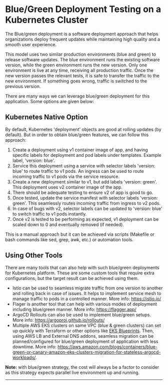 # Blue/Green Deployment Testing on a Kubernetes Cluster

The Blue/green deployment is a software deployment approach that helps organizations deploy frequent updates while maintaining high quality and a smooth user experience. 

This model uses two similar production environments (blue and green) to release software updates. The blue environment runs the existing software version, while the green environment runs the new version. Only one environment is live at any time, receiving all production traffic. Once the new version passes the relevant tests, it is safe to transfer the traffic to the new environment. If something goes wrong, traffic is switched to the previous version.

There are many ways we can leverage blue/green deployment for this application. Some options are given below:

## Kubernetes Native Option

By default, Kubernetes 'deployment' objects are good at rolling updates (by default). But in order to obtain blue/green features, we can follow this approach:

1. Create a deployment using v1 container image of app, and having specific labels for deployment and pod labels under templates. Example label, 'version: blue'.
2. Service this deployment using a service with selector labels 'version: blue' to route traffic to v1 pods. An ingress can be used to route incoming traffic to v1 pods via the service resource.
3. Create a new deployment similar to v1, but add labels 'version: green'. This deployment uses v2 container image of the app.
4. There should be adequate testing to ensure v2 of app is good to go.
5. Once tested, update the service manifest with selector labels 'version: green'. This seamlessly routes incoming traffic from ingress to v2 pods.
6. In case of bugs with v2, selector labels can be updated to 'version: blue' to switch traffic to v1 pods instantly.
7. Once v2 is tested to be performing as expected, v1 deployment can be scaled down to 0 and eventually removed (if needed).

This is a manual approach but it can be achieved via scripts (Makefile or bash commands like sed, grep, awk, etc.) or automation tools.

## Using Other Tools

There are many tools that can also help with such blue/green deployments for Kubernetes platform. These are some custom tools that require extra configurations, but the target result can be achieved using them.

- Istio can be used to seamless migrate traffic from one version to another and rolling back in case of issues. It helps to implement service mesh to manage traffic to pods in a controlled manner. More info: https://istio.io/
- Flager is another tool that can help with various modes of deployment including blue/green manner. More info: https://flagger.app/
- ArgoCD Rollouts can also be used to implement blue/green setups. More info: https://argoproj.github.io/rollouts/
- Multiple AWS EKS clusters on same VPC (blue & green clusters) can set up quickly with Terraform or other options like [EKS Blueprints](https://aws-quickstart.github.io/cdk-eks-blueprints/). Then, using AWS LB and External DNS addons, seamless migration can be planned/configured for blue/green deployment of application with less downtime. More info: https://aws.amazon.com/blogs/containers/blue-green-or-canary-amazon-eks-clusters-migration-for-stateless-argocd-workloads/.

**Note:** with blue/green strategy, the cost will always be a factor to consider as this strategy expects parallel live environment up and running.

---
